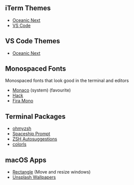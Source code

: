 ## iTerm Themes
* [Oceanic Next](https://github.com/mhartington/oceanic-next-iterm)
* [VS Code](https://github.com/tallpants/vscode-theme-iterm2)

## VS Code Themes
* [Oceanic Next](https://github.com/voronianski/oceanic-next-color-scheme)

## Monospaced Fonts
Monospaced fonts that look good in the terminal and editors

* [Monaco](https://en.wikipedia.org/wiki/Monaco_(typeface)) (system) (favourite)
* [Hack](https://github.com/source-foundry/Hack)
* [Fira Mono](https://fonts.google.com/specimen/Fira+Mono)

## Terminal Packages
* [ohmyzsh](https://github.com/ohmyzsh/ohmyzsh)
* [Spaceship Prompt](https://github.com/denysdovhan/spaceship-prompt)
* [ZSH Autosuggestions](https://github.com/zsh-users/zsh-autosuggestions)
* [colorls](https://github.com/athityakumar/colorls)

## macOS Apps
* [Rectangle](https://rectangleapp.com/) (Move and resize windows)
* [Unsplash Wallpapers](https://apps.apple.com/us/app/unsplash-wallpapers/id1284863847?mt=12)
